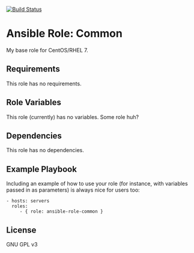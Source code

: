 [![Build Status](https://travis-ci.org/jhughes01/ansible-role-common.svg?branch=master)](https://travis-ci.org/jhughes01/ansible-role-common)

Ansible Role: Common
=========

My base role for CentOS/RHEL 7.

Requirements
------------

This role has no requirements. 

Role Variables
--------------

This role (currently) has no variables. Some role huh?

Dependencies
------------

This role has no dependencies. 

Example Playbook
----------------

Including an example of how to use your role (for instance, with variables passed in as parameters) is always nice for users too:

    - hosts: servers
      roles:
         - { role: ansible-role-common }

License
-------

GNU GPL v3
